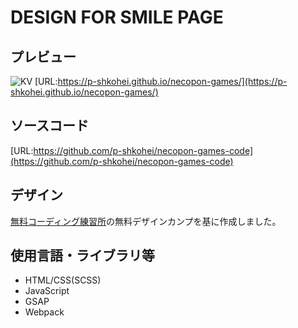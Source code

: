 # DESIGN FOR SMILE PAGE

## プレビュー
![KV](https://p-shkohei.github.io/necopon-games/screenshot.png)
[URL:https://p-shkohei.github.io/necopon-games/](https://p-shkohei.github.io/necopon-games/)

## ソースコード
[URL:https://github.com/p-shkohei/necopon-games-code](https://github.com/p-shkohei/necopon-games-code)

## デザイン
[無料コーディング練習所](https://webdesigner-go.com/coding-practice/intermediate-03/)の無料デザインカンプを基に作成しました。

## 使用言語・ライブラリ等
* HTML/CSS(SCSS)
* JavaScript
* GSAP
* Webpack
